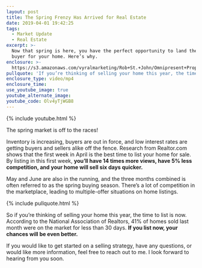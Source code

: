 ```yaml
---
layout: post
title: The Spring Frenzy Has Arrived for Real Estate
date: 2019-04-01 19:42:25
tags:
  - Market Update
  - Real Estate
excerpt: >-
  Now that spring is here, you have the perfect opportunity to land the perfect
  buyer for your home. Here’s why.
enclosure: >-
  https://s3.amazonaws.com/vyralmarketing/Rob+St.+John/Omnipresent+Property+Group+_+The+Spring+Frenzy+Has+Arrived+for+Real+Estate.mp4
pullquote: 'If you’re thinking of selling your home this year, the time to list is now.'
enclosure_type: video/mp4
enclosure_time:
use_youtube_image: true
youtube_alternate_image:
youtube_code: Olv4yTjWGB8
---
```


{% include youtube.html %}

The spring market is off to the races!

Inventory is increasing, buyers are out in force, and low interest rates are getting buyers and sellers alike off the fence. Research from Realtor.com shows that the first week in April is the best time to list your home for sale. By listing in this first week, **you’ll have 14 times more views, have 5% less competition, and your home will sell six days quicker.**

May and June are also in the running, and the three months combined is often referred to as the spring buying season. There’s a lot of competition in the marketplace, leading to multiple-offer situations on home listings.&nbsp;

{% include pullquote.html %}

So if you’re thinking of selling your home this year, the time to list is now. According to the National Association of Realtors, 41% of homes sold last month were on the market for less than 30 days. **If you list now, your chances will be even better.**

If you would like to get started on a selling strategy, have any questions, or would like more information, feel free to reach out to me. I look forward to hearing from you soon.<br>&nbsp;